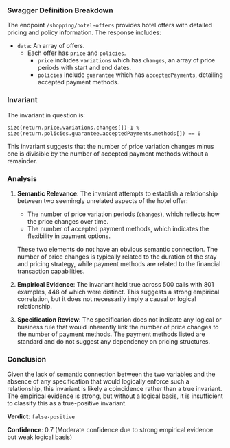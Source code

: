 ### Swagger Definition Breakdown

The endpoint `/shopping/hotel-offers` provides hotel offers with detailed pricing and policy information. The response includes:
- `data`: An array of offers.
  - Each offer has `price` and `policies`.
    - `price` includes `variations` which has `changes`, an array of price periods with start and end dates.
    - `policies` include `guarantee` which has `acceptedPayments`, detailing accepted payment methods.

### Invariant

The invariant in question is:

`size(return.price.variations.changes[])-1 % size(return.policies.guarantee.acceptedPayments.methods[]) == 0`

This invariant suggests that the number of price variation changes minus one is divisible by the number of accepted payment methods without a remainder.

### Analysis

1. **Semantic Relevance**: The invariant attempts to establish a relationship between two seemingly unrelated aspects of the hotel offer:
   - The number of price variation periods (`changes`), which reflects how the price changes over time.
   - The number of accepted payment methods, which indicates the flexibility in payment options.

   These two elements do not have an obvious semantic connection. The number of price changes is typically related to the duration of the stay and pricing strategy, while payment methods are related to the financial transaction capabilities.

2. **Empirical Evidence**: The invariant held true across 500 calls with 801 examples, 448 of which were distinct. This suggests a strong empirical correlation, but it does not necessarily imply a causal or logical relationship.

3. **Specification Review**: The specification does not indicate any logical or business rule that would inherently link the number of price changes to the number of payment methods. The payment methods listed are standard and do not suggest any dependency on pricing structures.

### Conclusion

Given the lack of semantic connection between the two variables and the absence of any specification that would logically enforce such a relationship, this invariant is likely a coincidence rather than a true invariant. The empirical evidence is strong, but without a logical basis, it is insufficient to classify this as a true-positive invariant.

**Verdict**: `false-positive`

**Confidence**: 0.7 (Moderate confidence due to strong empirical evidence but weak logical basis)
